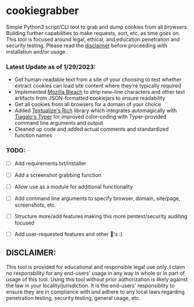 # cookiegrabber

Simple Python3 script/CLI tool to grab and dump cookies from all browsers. Building further capabilities to make requests, sort, etc. as time goes on. This tool is focused around legal, ethical, and education penetration and security testing. Please read the [disclaimer](#disclaimer) before proceeding with installation and/or usage.

### Latest Update as of 1/29/2023:

- Get human-readable text from a site of your choosing to test whether extract cookies can load site content where they're typically required
- Implemented [Mozilla Bleach](https://github.com/mozilla/bleach) to strip new-line characters and other text artifacts from JSON-formatted cookiejars to ensure readability
- Get all cookies from all browsers for a domain of your choice
- Added [Textualize's Rich](https://github.com/Textualize/rich) library which integrates automagically with [Tiagalo's Typer](https://github.com/tiangolo/typer) for improved color-coding with Typer-provided command line arguments and output
- Cleaned up code and added actual comments and standardized function names


### TODO:

- [ ] Add requirements.txt/installer
- [ ] Add a screenshot grabbing function
- [ ] Allow use as a module for additional functionality
- [ ] Add command line arguments to specify browser, domain, site/page, screenshots, etc.
- [ ] Structure more/add features making this more pentest/security auditing focused
- [ ] Add user-requested features and other 🦄's :)



## DISCLAIMER: 

This tool is provided for educational and responsible legal use only. I claim no responsbility for any end-users' usage in any way in whole or in part of usage of this tool. Using this tool without prior authorization is likely against the law in your locality/jurisdiction. It is the end-users' responsiblity to ensure they are in compliance with and adhere to any local laws regarding penetration testing, security testing, general usage, etc.
